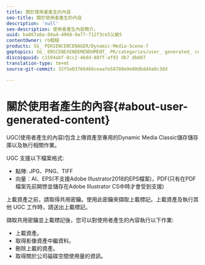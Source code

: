 ```yaml
---
title: 關於使用者產生的內容
seo-title: 關於使用者產生的內容
description: 'null'
seo-description: 使用者產生內容簡介。
uuid: ba867a6a-84a4-4968-9a77-712f3ce5父級5
contentOwner: rb粗糙
products: SG_ PERIENCENCENAGER/Dynamic-Media-Scene-7
geptopics: SG_ ENSCENEXENDEMENDUMENT_ PK/categories/user_ generated_ content
discoiquuid: c1594abf-8cc2-46dd-88ff-af93 db7 db607
translation-type: tm+mt
source-git-commit: 32f5e03766466ceaafe58780e9e80dbdd4a0c3dd

---
```



# 關於使用者產生的內容{#about-user-generated-content}

UGC(使用者產生的內容)包含上傳資產至專用的Dynamic Media Classic儲存儲存庫以及執行相關作業。

UGC 支援以下檔案格式:

* 點陣: JPG、PNG、TIFF
* 向量：AI、EPS(不支援Adobe Illustrator2018的EPS檔案)，PDF(只有在PDF檔案先前開啓並儲存在Adobe Illustrator CS中時才會受到支援)

上載資產之前，請取得共用密鑰。使用此密鑰來擷取上載標記。上載資產及執行其他 UGC 工作時，請送出上載標記。

擷取共用密鑰並上載標記後，您可以對使用者產生的內容執行以下作業:

* 上載資產。
* 取得影像資產中繼資料。
* 刪除上載的資產。
* 取得關於公司磁碟空間使用量的資訊。

